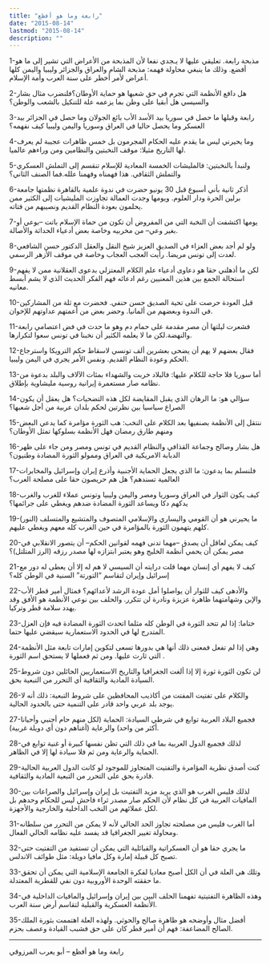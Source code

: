 ```yaml
---
title: "رابعة وما هو أفظع"
date: "2015-08-14"
lastmod: "2015-08-14"
description: ""
---
```

1-مذبحة رابعة. تعليقي عليها لا يـجدي نفعا لأن المذبحة من الأعراض التي تشير إلى ما هو أفضع. وذلك ما ينبغي محاولة فهمه: مذبحة الشام والعراق والجزائر وليبيا واليمن كلها أعراض لأمر أخطر على سنة العرب وأمة الإسلام.

2-هل دافع الأنظمة التي تجرم في حق شعبها هو حماية الأوطان؟فلنضرب مثال بشار والسيسي هل أبقيا على وطن بما يزعمه علة للتنكيل بالشعب والوطن؟

3-رابعة وقبلها ما حصل في سوريا بيد الأسد الأب بائع الجولان وما حصل في الجزائر بيد العسكر وما يحصل حاليا في العراق وسوريا واليمن وليبيا كيف نفهمه؟

4-وما يحيرني ليس ما يقدم عليه الحكام المجرمون بل خمس ظاهرات عجيبة لم يعرف لها التاريخ مثيلا: موقف النخبتين والنظامين ومن وراءهم عالميا.

5-ولنبدأ بالنخبتين: فالمليشات الخمسة المعادية للإسلام تنقسم إلى التملش العسكري والتملش الثقافي. هذا فهمناه وفهمنا علله.فما الصنف الثاني؟

6-أذكر ثانية بأني أسبوع قبل 30 يونيو حضرت في ندوة علمية بالقاهرة نظمتها جامعة برلين الحرة ودار العلوم. ويومها وجدت العمالة تجاوزت المليشيات إلى الكثير ممن يحلمون بعودة النظام القديم ونصيبهم من فتاته.

7-يومها اكتشفت أن النخبة التي من المفروض أن تكون من حماة الإسلام باتت –بوعي أو بغير وعي– من مخربيه وخاصة بعض أدعياء الحداثة والأصالة.

8-ولو لم أجد بعض العزاء في الصديق العزيز شيخ النقل والعقل الدكتور حسن الشافعي لعدت إلى تونس مريضا. رأيت العجب العجاب وخاصة في موقف الأزهر الرسمي.

9-لكن ما أذهلني حقا هو دعاوى أدعياء علم الكلام المعتزلي بدعوى العقلانية ممن لا يفهم استحالة الجمع بين هذين المعنيين رغم ادعائه فهم الفكر الحديث الذي لا يشم أبسط معانيه.

10-قبل العودة حرصت على تحية الصديق حسن حنفي. فحضرت مع ثلة من المشاركين في الندوة وبعضهم من ألمانيا. وحضر بعض من أعمتهم عداوتهم للإخوان.

11-فشعرت ليلتها أن مصر مقدمة على حمام دم وهو ما حدث في فض اعتصامي رابعة والنهضة.لكن ما لا يعلمه الكثير أن نخبنا في تونس سعوا لتكرارها.

12-فقال بعضهم لا يهم أن يضحى بعشرين ألف تونسي لاسقاط حكم الترويكا واسترجاع الحكم وعودة النظام القديم. ونفس الأمر يجري في اليمن وليبيا.

13-أما سوريا فلا حاجة للكلام عليها: فالبلاد خربت والشهداء بمئات الآلاف والبلد بدعوة من نظامه صار مستعمرة إيرانية روسية مليشاوية بإطلاق.

14-سؤالي هو: ما الرهان الذي يقبل المقايضة لكل هذه التضحيات؟ هل يعقل أن يكون الصراع سياسيا بين نظرتين لحكم بلدان عربية من أجل شعبها؟

15-ننتقل إلى الأنظمة بصنفيها بعد الكلام على النخب: هب الثورة مؤامرة كما يدعي البعض ومنهم طارق رمضان فهل الأنظمة بسلوكها تمثل الأوطان؟

16-هل بشار وصالح وجماعة القذافي والنظام القديم في تونس ومصر ومن جاء على ظهر الدبابة الامريكية في العراق وممولو الثورة المضادة وطنيون؟

17-فلنسلم بما يدعون: ما الذي يجعل الحماية الأجنبية وأذرع إيران وإسرائيل والمخابرات العالمية تسندهم؟ هل هم حريصون حقا على مصلحة العرب؟

18-كيف يكون الثوار في العراق وسوريا ومصر واليمن وليبيا وتونس عملاء للغرب والغرب يدكهم دكا ويساعد الثورة المضادة ضدهم ويغطي على جرائمها؟

19-ما يحيرني هو أن القومي واليساري والإسلامي المتصوف والمتشيع والمتسلف (النور) كلهم يتهمون الثورة بالمؤامرة في حين الغرب كله معهم ويغطي عليهم.

20-كيف يمكن لعاقل أن يصدق –مهما تدنى فهمه لقوانين الحكم– أن يتصور الانقلابي في مصر يمكن أن يحمي أنظمة الخليج وهو يعتبر ابتزازه لها مصدر رزقه (الرز المتلتل)؟

21-كيف لا يفهم أي إنسان مهما قلت درايته أن السيسي لا هم له إلا أن يعطى له دور مع إسرائيل وإيران لتقاسم “التورتة” السنية في الوطن كله؟

22-والأدهى كيف للثوار أن يواصلوا أمل عودة الرشد لأعدائهم؟ فمثال أمير قطر الأب والإبن وشهامتهما ظاهرة عزيزة ونادرة لن تتكرر. والحلف بين نوعي الأنظمة هو الأفق وقد يهدد سلامة قطر وتركيا.

23-ختاما: إذا لم تتحد الثورة في الوطن كله مثلما اتحدث الثورة المضادة فيه فإن العزل المتدرج لها في الحدود الاستعمارية سيقضي عليها حتما.

24-وهي إذا لم تفعل فمعنى ذلك أنها هي بدورها تسعى لتكوين إمارات تابعة مثل الأنظمة التي ثارت عليها. ومن ثم فعملها لا يستحق اسم الثورة .

25-لن تكون الثورة ثورة إلا إذا ألغت الجغرافيا والتاريخ الاستعماريين الحائلين دون شروط السيادة المادية والثقافية أي التحرر من التبعية بحق.

26-والكلام على تفتيت المفتت من أكاذيب المحافظين على شروط التبعية: ذلك أنه لا يوجد بلد عربي واحد قادر على التنمية حتى بالحدود الحالية.

27-فجميع البلاد العربية توابع في شرطي السيادة: الحماية (لكل منهم حام أجنبي وأحيانا أكثر من واحد) والرعاية (أغناهم دون أي دويلة غربية).

28-لذلك فجميع الدول العربية بما في ذلك التي تظن نفسها كبيرة أو غنية توابع في الحماية والرعاية ومن ثم فلا سيادة لها إلا في الظاهر.

29-كنت أصدق نظرية المؤامرة والتفتيت المتجاوز للموجود لو كانت الدول العربية الحالية قادرة بحق على التحرر من التبعية المادية والثقافية.

30-لذلك فليس الغرب هو الذي يريد مزيد التفتيت بل إيران وإسرائيل والصراعات بين المافيات العربية في كل نظام لأن الحكم صار مصدر ثراء فاحش ليس للحكام وحدهم بل لكل عملائهم من النخب الداخلية والخارجية والأجهزة.

31-أما الغرب فليس من مصلحته تجاوز الحد الحالي لأنه لا يمكن من التحرر من سلطانه ومحاولة تغيير الجغرافيا قد يفسد عليه نظامه الحالي الفعال.

32-ما يجري حقا هو أن العسكراتية والقبائلية التي يمكن أن تستفيد من التفتيت حتى تصبح كل قبيلة إمارة وكل مافيا دويلة: مثل طوائف الاندلس.

33-وتلك هي العلة في أن الكل أصبح معاديا لفكرة الجامعة الإسلامية التي يمكن أن تحقق ما حققته الوحدة الأوروبية دون نفي للقطرية المعتدلة.

34-وهذه الظاهرة التفتيتية تفهمنا الحلف البين بين إيران وإسرائيل والمافيات الداخلية في الأنظمة العسكرية والقبلية لتقاسم أرض سنة العرب.

35-أفضل مثال وأوضحه هو ظاهرة صالح والحوثي. ولهذه العلة اهتممت بثورة الملك الصالح المضاعفة: فهم أن أمير قطر كان على حق فشبب القيادة وعصف بحزم.

---

رابعة وما هو أفظع – أبو يعرب المرزوقي

###